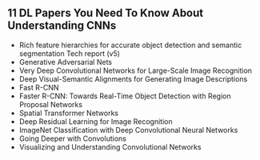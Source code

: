 <h2> 11 DL Papers You Need To Know About Understanding CNNs </h2>

<ul>

                             

 <li><a target="_blank" href="https://github.com/manjunath5496/11-DL-Papers-You-Need-To-Know-About-Understanding-CNNs/blob/master/dcnn(1).pdf" style="text-decoration:none;">Rich feature hierarchies for accurate object detection and semantic segmentation Tech report (v5)</a></li>

 <li><a target="_blank" href="https://github.com/manjunath5496/11-DL-Papers-You-Need-To-Know-About-Understanding-CNNs/blob/master/dcnn(2).pdf" style="text-decoration:none;">Generative Adversarial Nets</a></li>

<li><a target="_blank" href="https://github.com/manjunath5496/11-DL-Papers-You-Need-To-Know-About-Understanding-CNNs/blob/master/dcnn(3).pdf" style="text-decoration:none;">Very Deep Convolutional Networks for Large-Scale Image Recognition</a></li>
 <li><a target="_blank" href="https://github.com/manjunath5496/11-DL-Papers-You-Need-To-Know-About-Understanding-CNNs/blob/master/dcnn(4).pdf" style="text-decoration:none;">Deep Visual-Semantic Alignments for Generating Image Descriptions</a></li>                              
<li><a target="_blank" href="https://github.com/manjunath5496/11-DL-Papers-You-Need-To-Know-About-Understanding-CNNs/blob/master/dcnn(5).pdf" style="text-decoration:none;">Fast R-CNN</a></li>
<li><a target="_blank" href="https://github.com/manjunath5496/11-DL-Papers-You-Need-To-Know-About-Understanding-CNNs/blob/master/dcnn(6).pdf" style="text-decoration:none;">Faster R-CNN: Towards Real-Time Object Detection with Region Proposal Networks</a></li>
 <li><a target="_blank" href="https://github.com/manjunath5496/11-DL-Papers-You-Need-To-Know-About-Understanding-CNNs/blob/master/dcnn(7).pdf" style="text-decoration:none;">Spatial Transformer Networks</a></li>

 <li><a target="_blank" href="https://github.com/manjunath5496/11-DL-Papers-You-Need-To-Know-About-Understanding-CNNs/blob/master/dcnn(8).pdf" style="text-decoration:none;"> Deep Residual Learning for Image Recognition </a></li>
   <li><a target="_blank" href="https://github.com/manjunath5496/11-DL-Papers-You-Need-To-Know-About-Understanding-CNNs/blob/master/dcnn(9).pdf" style="text-decoration:none;">ImageNet Classification with Deep Convolutional Neural Networks</a></li>
  
   
 <li><a target="_blank" href="https://github.com/manjunath5496/11-DL-Papers-You-Need-To-Know-About-Understanding-CNNs/blob/master/dcnn(10).pdf" style="text-decoration:none;">Going Deeper with Convolutions</a></li>                              

   
 <li><a target="_blank" href="https://github.com/manjunath5496/11-DL-Papers-You-Need-To-Know-About-Understanding-CNNs/blob/master/dcnn(11).pdf" style="text-decoration:none;">Visualizing and Understanding Convolutional Networks</a></li>   

 </ul>
